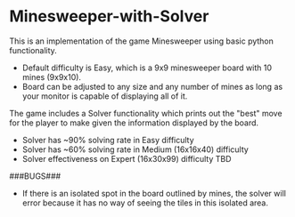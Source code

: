 # Minesweeper-with-Solver
This is an implementation of the game Minesweeper using basic python functionality.
- Default difficulty is Easy, which is a 9x9 minesweeper board with 10 mines (9x9x10).
- Board can be adjusted to any size and any number of mines as long as your monitor is capable of displaying all of it.

The game includes a Solver functionality which prints out the "best" move for the player to make given the information displayed by the board. 
- Solver has ~90% solving rate in Easy difficulty
- Solver has ~60% solving rate in Medium (16x16x40) difficulty
- Solver effectiveness on Expert (16x30x99) difficulty TBD

###BUGS###
- If there is an isolated spot in the board outlined by mines, the solver will error because it has no way of seeing the tiles in this isolated area.
